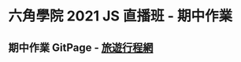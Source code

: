 # 六角學院 2021 JS 直播班 - 期中作業

## 期中作業 GitPage - [旅遊行程網](https://luckytiger66.github.io/JS2021-hexschool/week05/)
